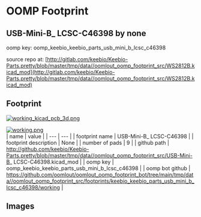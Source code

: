 # OOMP Footprint  
## USB-Mini-B_ LCSC-C46398  by none  
  
oomp key: oomp_keebio_keebio_parts_usb_mini_b_lcsc_c46398  
  
source repo at: [http://gitlab.com/keebio/Keebio-Parts.pretty/blob/master/tmp/data//oomlout_oomp_footprint_src/WS2812B.kicad_mod](http://gitlab.com/keebio/Keebio-Parts.pretty/blob/master/tmp/data//oomlout_oomp_footprint_src/WS2812B.kicad_mod)  
## Footprint  
  
[![working_kicad_pcb_3d.png](working_kicad_pcb_3d_600.png)](working_kicad_pcb_3d.png)  
  
[![working.png](working_600.png)](working.png)  
| name | value | 
| --- | --- | 
| footprint name | USB-Mini-B_ LCSC-C46398 | 
| footprint description | None | 
| number of pads | 9 | 
| github path | http://github.com/keebio/Keebio-Parts.pretty/blob/master/tmp/data//oomlout_oomp_footprint_src/USB-Mini-B_ LCSC-C46398.kicad_mod | 
| oomp key | oomp_keebio_keebio_parts_usb_mini_b_lcsc_c46398 | 
| oomp bot github | https://github.com/oomlout/oomlout_oomp_footprint_bot/tree/main/tmp/data//oomlout_oomp_footprint_src/footprints/keebio_keebio_parts_usb_mini_b_lcsc_c46398/working | 
## Images  
